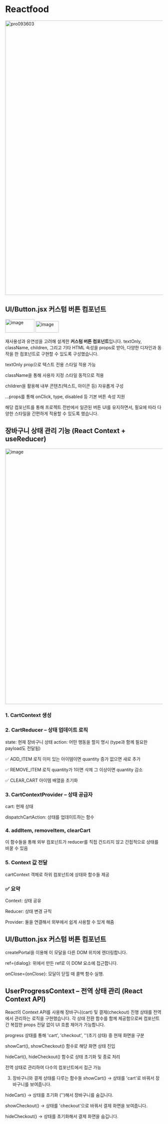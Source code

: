 # Reactfood
<img width="1635" height="874" alt="pro093603" src="https://github.com/user-attachments/assets/d7cb6535-86c0-479c-8d44-28044ee6bb38" />


## UI/Button.jsx 커스텀 버튼 컴포넌트
<img width="93" height="43" alt="image" src="https://github.com/user-attachments/assets/63ced11e-38f3-4ae7-926b-37d9bff49c66" /> <img width="74" height="37" alt="image" src="https://github.com/user-attachments/assets/115e13b4-e50a-44ea-a2dd-c97a973099a5" />

재사용성과 유연성을 고려해 설계한 **커스텀 버튼 컴포넌트**입니다.
textOnly, className, children, 그리고 기타 HTML 속성을 props로 받아, 다양한 디자인과 동작을 한 컴포넌트로 구현할 수 있도록 구성했습니다.

textOnly prop으로 텍스트 전용 스타일 적용 가능

className을 통해 사용자 지정 스타일 동적으로 적용

children을 활용해 내부 콘텐츠(텍스트, 아이콘 등) 자유롭게 구성

...props를 통해 onClick, type, disabled 등 기본 버튼 속성 지원

해당 컴포넌트를 통해 프로젝트 전반에서 일관된 버튼 UI를 유지하면서, 필요에 따라 다양한 스타일을 간편하게 적용할 수 있도록 했습니다.

## 장바구니 상태 관리 기능 (React Context + useReducer)
<img width="1550" height="814" alt="image" src="https://github.com/user-attachments/assets/0f1716bc-9b2c-4911-84b1-06b6d4c3b98f" />

### 1. CartContext 생성 ###

### 2. CartReducer – 상태 업데이트 로직 ###

state: 현재 장바구니 상태
action: 어떤 행동을 할지 명시 (type과 함께 필요한 payload도 전달됨)

✅ ADD_ITEM 로직
이미 있는 아이템이면 quantity 증가
없으면 새로 추가

✅ REMOVE_ITEM 로직
quantity가 1이면 삭제
그 이상이면 quantity 감소

✅ CLEAR_CART
아이템 배열을 초기화

### 3. CartContextProvider – 상태 공급자 ###

cart: 현재 상태

dispatchCartAction: 상태를 업데이트하는 함수

### 4. addItem, removeItem, clearCart ###

이 함수들을 통해 외부 컴포넌트가 reducer를 직접 건드리지 않고 간접적으로 상태를 바꿀 수 있음

### 5. Context 값 전달 ###

cartContext 객체로 하위 컴포넌트에 상태와 함수들 제공

### ✅ 요약 ###

Context: 상태 공유

Reducer: 상태 변경 규칙

Provider: 둘을 연결해서 외부에서 쉽게 사용할 수 있게 해줌

## UI/Button.jsx 커스텀 버튼 컴포넌트
createPortal을 이용해 이 모달을 다른 DOM 위치에 렌더링합니다.

ref={dialog}: 위에서 만든 ref로 이 DOM 요소에 접근합니다.

onClose={onClose}: 모달이 닫힐 때 콜백 함수 실행.

## UserProgressContext – 전역 상태 관리 (React Context API)
React의 Context API를 사용해 장바구니(cart) 및 결제(checkout) 진행 상태를 전역에서 관리하는 로직을 구현했습니다. 각 상태 전환 함수를 함께 제공함으로써 컴포넌트 간 복잡한 props 전달 없이 UI 흐름 제어가 가능합니다.

progress 상태를 통해 'cart', 'checkout', ''(초기 상태) 중 현재 화면을 구분

showCart(), showCheckout() 함수로 해당 화면 상태 진입

hideCart(), hideCheckout() 함수로 상태 초기화 및 종료 처리

전역 상태로 관리하여 다수의 컴포넌트에서 접근 가능

3. 장바구니와 결제 상태를 다루는 함수들
showCart() → 상태를 'cart'로 바꿔서 장바구니를 보여줍니다.

hideCart() → 상태를 초기화 ('')해서 장바구니를 숨깁니다.

showCheckout() → 상태를 'checkout'으로 바꿔서 결제 화면을 보여줍니다.

hideCheckout() → 상태를 초기화해서 결제 화면을 숨깁니다.
